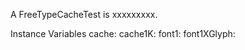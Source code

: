 A FreeTypeCacheTest is xxxxxxxxx.Instance Variables	cache:		<Object>	cache1K:		<Object>	font1:		<Object>	font1XGlyph:		<Object>	font1YGlyph:		<Object>	font1ZGlyph:		<Object>	font2:		<Object>	font3:		<Object>	fullCache:		<Object>cache	- xxxxxcache1K	- xxxxxfont1	- xxxxxfont1XGlyph	- xxxxxfont1YGlyph	- xxxxxfont1ZGlyph	- xxxxxfont2	- xxxxxfont3	- xxxxxfullCache	- xxxxx